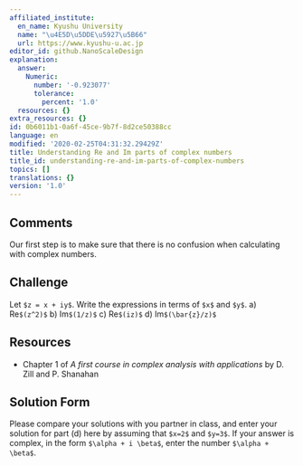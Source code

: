 ```yaml
---
affiliated_institute:
  en_name: Kyushu University
  name: "\u4E5D\u5DDE\u5927\u5B66"
  url: https://www.kyushu-u.ac.jp
editor_id: github.NanoScaleDesign
explanation:
  answer:
    Numeric:
      number: '-0.923077'
      tolerance:
        percent: '1.0'
  resources: {}
extra_resources: {}
id: 0b6011b1-0a6f-45ce-9b7f-8d2ce50388cc
language: en
modified: '2020-02-25T04:31:32.29429Z'
title: Understanding Re and Im parts of complex numbers
title_id: understanding-re-and-im-parts-of-complex-numbers
topics: []
translations: {}
version: '1.0'
---
```


## Comments
Our first step is to make sure that there is no confusion when calculating with complex numbers.


## Challenge
Let `$z = x + iy$`. Write the expressions in terms of `$x$` and `$y$`.
   a) Re`$(z^2)$`
   b) Im`$(1/z)$`
   c) Re`$(iz)$`
   d) Im`$(\bar{z}/z)$`

## Resources
- Chapter 1 of *A first course in complex analysis with applications* by D. Zill and P. Shanahan


## Solution Form
Please compare your solutions with you partner in class, and enter your solution for part (d) here by assuming that `$x=2$` and `$y=3$`.
If your answer is complex, in the form `$\alpha + i \beta$`, enter the number `$\alpha + \beta$`.
